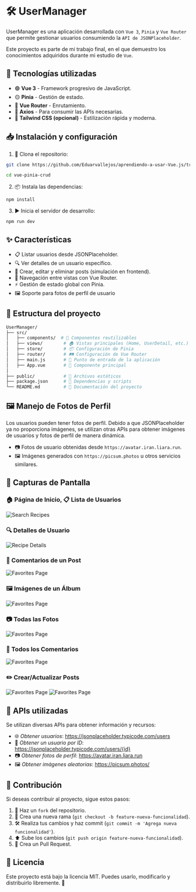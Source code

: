 # 🛠️ UserManager

UserManager es una aplicación desarrollada con `Vue 3`, `Pinia` y `Vue Router` que permite gestionar usuarios consumiendo la `API de JSONPlaceholder`.

Este proyecto es parte de mi trabajo final, en el que demuestro los conocimientos adquiridos durante mi estudio de ``Vue``.

## 🚀 Tecnologías utilizadas

- 🟢 **Vue 3** - Framework progresivo de JavaScript.
- 🟡 **Pinia** - Gestión de estado.
- 🔀 **Vue Router** - Enrutamiento.
- 📡 **Axios** - Para consumir las APIs necesarias.
- 🎨 **Tailwind CSS (opcional)** - Estilización rápida y moderna.

## 📥 Instalación y configuración

1. 🔹 Clona el repositorio:
``` bash
git clone https://github.com/Eduarvallejos/aprendiendo-a-usar-Vue.js/tree/master/vue-pinia-crud

cd vue-pinia-crud
```
2. 📦 Instala las dependencias:
``` bash
npm install
```
3. ▶️ Inicia el servidor de desarrollo:
``` bash
npm run dev
```
## ✨ Características

- 📋 Listar usuarios desde JSONPlaceholder.
- 🔍 Ver detalles de un usuario específico.
- 📝 Crear, editar y eliminar posts (simulación en frontend).
- 🔄 Navegación entre vistas con Vue Router.
- ⚡ Gestión de estado global con Pinia.
- 🖼️ Soporte para fotos de perfil de usuario

## 📂 Estructura del proyecto

``` bash
UserManager/
├── src/
│   ├── components/  # 🧩 Componentes reutilizables
│   ├── views/        # 🏠 Vistas principales (Home, UserDetail, etc.)
│   ├── store/        # 📦 Configuración de Pinia
│   ├── router/       # 🛤️ Configuración de Vue Router
│   ├── main.js       # 🚀 Punto de entrada de la aplicación
│   ├── App.vue       # 🎨 Componente principal
│
├── public/           # 📁 Archivos estáticos
├── package.json      # 📜 Dependencias y scripts
└── README.md         # 📖 Documentación del proyecto

```

## 🖼️ Manejo de Fotos de Perfil

Los usuarios pueden tener fotos de perfil. Debido a que JSONPlaceholder ya no proporciona imágenes, se utilizan otras APIs para obtener imágenes de usuarios y fotos de perfil de manera dinámica.

- 📷 Fotos de usuario obtenidas desde `https://avatar.iran.liara.run`.
- 🖼️ Imágenes generados con `https://picsum.photos` u otros servicios similares.


## 📸 Capturas de Pantalla

### 🏠 Página de Inicio, 📋 Lista de Usuarios
![Search Recipes](./public/screenshots/Lista_de_usuarios.png)

### 🔍 Detalles de Usuario
![Recipe Details](./public/screenshots/Detalles_de_usuario.png)

### 💬 Comentarios de un Post
![Favorites Page](./public/screenshots/Comentarios_de_post.png)

### 🖼️ Imágenes de un Álbum
![Favorites Page](./public/screenshots/Imagenes_de_albun.png)

### 📷 Todas las Fotos
![Favorites Page](./public/screenshots/Todas_las_fotos.png)

### 💭 Todos los Comentarios
![Favorites Page](./public/screenshots/Todos_los_comentarios.png)

### ✏️ Crear/Actualizar Posts
![Favorites Page](./public/screenshots/Crear_post.png)
![Favorites Page](./public/screenshots/Actualizar_Post.png)

## 🔗 APIs utilizadas

Se utilizan diversas APIs para obtener información y recursos:

- 🌐 *Obtener usuarios*: https://jsonplaceholder.typicode.com/users
- 🔗 *Obtener un usuario por ID*: https://jsonplaceholder.typicode.com/users/{id}
- 📷 *Obtener fotos de perfil*: https://avatar.iran.liara.run
- 🖼️ *Obtener imágenes aleatorias*: https://picsum.photos/

## 🤝 Contribución

Si deseas contribuir al proyecto, sigue estos pasos:
1. 🍴 Haz un `fork` del repositorio.
2. 🌿 Crea una nueva rama (`git checkout -b feature-nueva-funcionalidad`).
3. 🛠️ Realiza tus cambios y haz commit (`git commit -m 'Agrega nueva funcionalidad'`).
4. ⬆️ Sube los cambios (`git push origin feature-nueva-funcionalidad`).
5. 🔄 Crea un Pull Request.

## 📜 Licencia
Este proyecto está bajo la licencia MIT. Puedes usarlo, modificarlo y distribuirlo libremente. 🚀
